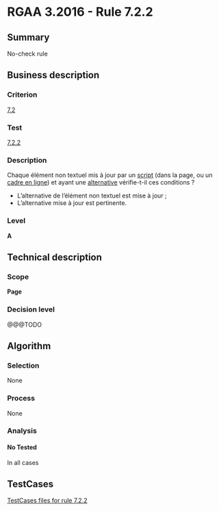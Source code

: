 # RGAA 3.2016 - Rule 7.2.2

## Summary
No-check rule


## Business description

### Criterion
[7.2](http://references.modernisation.gouv.fr/rgaa-accessibilite/2016/criteres.html#crit-7-2)

### Test
[7.2.2](http://references.modernisation.gouv.fr/rgaa-accessibilite/2016/criteres.html#test-7-2-2)

### Description
<div lang="fr">Chaque &#xE9;l&#xE9;ment non textuel mis &#xE0; jour par un <a href="http://references.modernisation.gouv.fr/rgaa-accessibilite/glossaire.html#script">script</a> (dans la page, ou un <a href="http://references.modernisation.gouv.fr/rgaa-accessibilite/glossaire.html#cadre-en-ligne">cadre en ligne</a>) et ayant une <a href="http://references.modernisation.gouv.fr/rgaa-accessibilite/glossaire.html#alternative--script">alternative</a> v&#xE9;rifie-t-il ces conditions&nbsp;? <ul><li>L&#x2019;alternative de l&#x2019;&#xE9;l&#xE9;ment non textuel est mise &#xE0; jour&nbsp;;</li> <li>L&#x2019;alternative mise &#xE0; jour est pertinente.</li> </ul></div>

### Level
**A**


## Technical description

### Scope
**Page**

### Decision level
@@@TODO


## Algorithm

### Selection
None

### Process
None

### Analysis

#### No Tested
In all cases


##  TestCases

[TestCases files for rule 7.2.2](https://github.com/Asqatasun/Asqatasun/tree/develop/rules/rules-rgaa3.2016/src/test/resources/testcases/rgaa32016/Rgaa32016Rule070202/)


